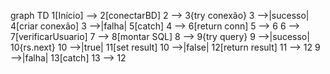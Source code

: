graph TD
    1[Início] --> 2[conectarBD]
    2 --> 3{try conexão}
    3 -->|sucesso| 4[criar conexão]
    3 -->|falha| 5[catch]
    4 --> 6[return conn]
    5 --> 6
    6 --> 7[verificarUsuario]
    7 --> 8[montar SQL]
    8 --> 9{try query}
    9 -->|sucesso| 10{rs.next}
    10 -->|true| 11[set result]
    10 -->|false| 12[return result]
    11 --> 12
    9 -->|falha| 13[catch]
    13 --> 12